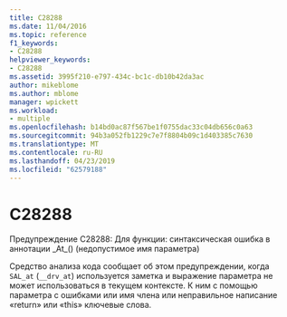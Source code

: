 ```yaml
---
title: C28288
ms.date: 11/04/2016
ms.topic: reference
f1_keywords:
- C28288
helpviewer_keywords:
- C28288
ms.assetid: 3995f210-e797-434c-bc1c-db10b42da3ac
author: mikeblome
ms.author: mblome
manager: wpickett
ms.workload:
- multiple
ms.openlocfilehash: b14bd0ac87f567be1f0755dac33c04db656c0a63
ms.sourcegitcommit: 94b3a052fb1229c7e7f8804b09c1d403385c7630
ms.translationtype: MT
ms.contentlocale: ru-RU
ms.lasthandoff: 04/23/2019
ms.locfileid: "62579188"
---
```

# <a name="c28288"></a>C28288
Предупреждение C28288: Для функции: синтаксическая ошибка в аннотации \_At\_() (недопустимое имя параметра)

 Средство анализа кода сообщает об этом предупреждении, когда `SAL_at` (`__drv_at`) используется заметка и выражение параметра не может использоваться в текущем контексте. К ним с помощью параметра с ошибками или имя члена или неправильное написание «return» или «this» ключевые слова.